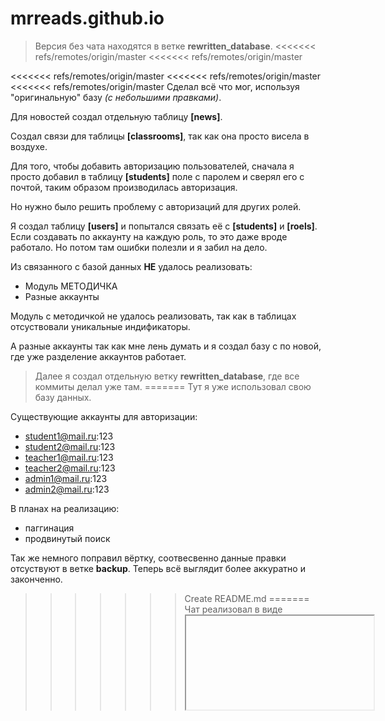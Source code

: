 # mrreads.github.io

> Версия без чата находятся в ветке **rewritten_database**.
<<<<<<< refs/remotes/origin/master
<<<<<<< refs/remotes/origin/master

<<<<<<< refs/remotes/origin/master
<<<<<<< refs/remotes/origin/master
<<<<<<< refs/remotes/origin/master
Сделал всё что мог, используя "оригинальную" базу *(с небольшими правками)*.

Для новостей создал отдельную таблицу **[news]**.

Создал связи для таблицы **[classrooms]**, так как она просто висела в воздухе.

Для того, чтобы добавить авторизацию пользователей, сначала я просто добавил в таблицу **[students]** поле с паролем и сверял его с почтой, таким образом производилась авторизация.

Но нужно было решить проблему с авторизаций для других ролей.

Я создал таблицу **[users]** и попытался связать её с **[students]** и **[roels]**. Если создавать по аккаунту на каждую роль, то это даже вроде работало. Но потом там ошибки полезли и я забил на дело.

Из связанного с базой данных **НЕ** удалось реализовать:
* Модуль МЕТОДИЧКА
* Разные аккаунты

Модуль с методичкой не удалось реализовать, так как в таблицах отсуствовали уникальные индификаторы.

А разные аккаунты так как мне лень думать и я создал базу с по новой, где уже разделение аккаунтов работает.


> Далее я создал отдельную ветку **rewritten_database**, где все коммиты делал уже там.
=======
Тут я уже использовал свою базу данных.

Существующие аккаунты для авторизации:
- student1@mail.ru:123
- student2@mail.ru:123
- teacher1@mail.ru:123
- teacher2@mail.ru:123
- admin1@mail.ru:123
- admin2@mail.ru:123

В планах на реализацию:
- паггинация
- продвинутый поиск

Так же немного поправил вёртку, соотвесвенно данные правки отсуствуют в ветке **backup**.
Теперь всё выглядит более аккуратно и законченно.
>>>>>>> Create README.md
=======
Чат реализовал в виде <iframe>, так как при использовании **include** обновляется вся страница.
Пока что чат отображается на **странице пользователя** и **только у студента**.
>>>>>>> rewrite /w <iframe>, php SEND login, update DB
=======
Чат реализовал в виде **iframe**, так как при использовании **include** обновляется вся страница.
Пока что чат отображается на **странице пользователя** и **только у студента**.
>>>>>>> update readme.md
=======
>>>>>>> Update README.md
=======

Чат работает только для **студентов** и отображается только на вкладке **профиль**.
>>>>>>> Update README.md
